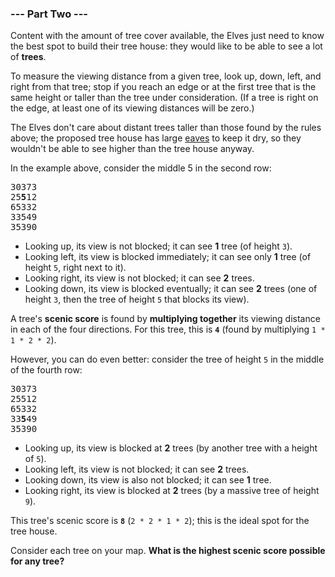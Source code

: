 ### --- Part Two ---

Content with the amount of tree cover available, the Elves just need to
know the best spot to build their tree house: they would like to be able to
see a lot of **trees**.

To measure the viewing distance from a given tree, look up, down, left, and
right from that tree; stop if you reach an edge or at the first tree that
is the same height or taller than the tree under consideration. (If a tree
is right on the edge, at least one of its viewing distances will be zero.)

The Elves don't care about distant trees taller than those found by the
rules above; the proposed tree house has large [eaves](https://en.wikipedia.org/wiki/Eaves) to keep it dry, so
they wouldn't be able to see higher than the tree house anyway.

In the example above, consider the middle 5 in the second row:

<pre>
30373
25<b>5</b>12
65332
33549
35390
</pre>

- Looking up, its view is not blocked; it can see **1** tree (of height `3`).
- Looking left, its view is blocked immediately; it can see only **1** tree
  (of height `5`, right next to it).
- Looking right, its view is not blocked; it can see **2** trees.
- Looking down, its view is blocked eventually; it can see **2** trees (one
  of height `3`, then the tree of height `5` that blocks its view).

A tree's **scenic score** is found by **multiplying together** its viewing
distance in each of the four directions. For this tree, this is **`4`** (found
by multiplying `1 * 1 * 2 * 2`).

However, you can do even better: consider the tree of height `5` in the
middle of the fourth row:

<pre>
30373
25512
65332
33<b>5</b>49
35390
</pre>

- Looking up, its view is blocked at **2** trees (by another tree with a
  height of `5`).
- Looking left, its view is not blocked; it can see **2** trees.
- Looking down, its view is also not blocked; it can see **1** tree.
- Looking right, its view is blocked at **2** trees (by a massive tree of
  height `9`).

This tree's scenic score is **`8`** (`2 * 2 * 1 * 2`); this is the ideal spot for
the tree house.

Consider each tree on your map. **What is the highest scenic score possible
for any tree?**
